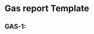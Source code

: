 # Gas report Template

## GAS-1: <Title>
- Description: <Description>
- Location: <Location>
- Count: <Count>
- Gas savings: <Gas savings>


# Bug report template 

## L-1: <Title> <!-- ## M-1: <Title> / ## H-1: <Title> -->
- Description: <Description>
- Severity: <Severity> | <Justification>
- Remediation: <Remediation>
- Location: <Location>
- Count: <Count>
- Proof of Concept: <PoC>


- QA reports/Low/Non-critical findings: this includes things like code style, clarity, syntax, versioning, off-chain monitoring, state handling, function incorrect as to spec, issues with comments etc. (3/6)

- Medium: Assets not at direct risk, but the function of the protocol or its availability could be impacted, or leak value with a hypothetical attack path with stated assumptions, but external requirements

- High: Assets can be stolen/lost/compromised directly (or indirectly if there is a valid attack path that does not have hand-wavy hypotheticals).
